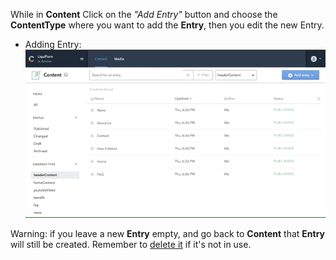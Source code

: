 While in **Content** Click on the _"Add Entry"_ button and choose the **ContentType** where you want to add the **Entry**, then you edit the new Entry.

- Adding Entry:
![Adding Entry](./videos/addEntry.gif)

Warning: if you leave a new **Entry** empty, and go back to **Content** that **Entry** will still be created. Remember to [delete it](./deleteEntry) if it's not in use.
